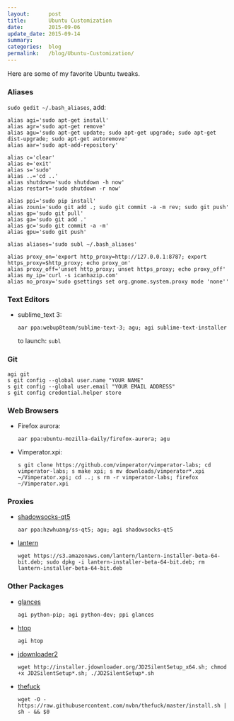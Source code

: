 ```yaml
---
layout:      post
title:       Ubuntu Customization
date:        2015-09-06
update_date: 2015-09-14
summary:     
categories:  blog
permalink:   /blog/Ubuntu-Customization/
---
```


Here are some of my favorite Ubuntu tweaks.

### Aliases

`sudo gedit ~/.bash_aliases`, add:

	alias agi='sudo apt-get install'
	alias agr='sudo apt-get remove'
	alias agu='sudo apt-get update; sudo apt-get upgrade; sudo apt-get dist-upgrade; sudo apt-get autoremove'
	alias aar='sudo apt-add-repository'

	alias c='clear'
	alias e='exit'
	alias s='sudo'
	alias ..='cd ..'
	alias shutdown='sudo shutdown -h now'
	alias restart='sudo shutdown -r now'

	alias ppi='sudo pip install'
	alias zouni='sudo git add .; sudo git commit -a -m rev; sudo git push'
	alias gp='sudo git pull'
	alias ga='sudo git add .'
	alias gc='sudo git commit -a -m'
	alias gpu='sudo git push'

	alias aliases='sudo subl ~/.bash_aliases'

	alias proxy_on='export http_proxy=http://127.0.0.1:8787; export https_proxy=$http_proxy; echo proxy_on'
	alias proxy_off='unset http_proxy; unset https_proxy; echo proxy_off'
	alias my_ip='curl -s icanhazip.com'
	alias no_proxy='sudo gsettings set org.gnome.system.proxy mode 'none''

### Text Editors

* sublime_text 3:

	`aar ppa:webup8team/sublime-text-3; agu; agi sublime-text-installer`

	to launch: `subl`   

### Git

	agi git
	s git config --global user.name "YOUR NAME"
	s git config --global user.email "YOUR EMAIL ADDRESS"
	s git config credential.helper store

### Web Browsers

* Firefox aurora:

	`aar ppa:ubuntu-mozilla-daily/firefox-aurora; agu`

* Vimperator.xpi:

	`s git clone https://github.com/vimperator/vimperator-labs; cd vimperator-labs; s make xpi; s mv downloads/vimperator*.xpi ~/Vimperator.xpi; cd ..; s rm -r vimperator-labs; firefox ~/Vimperator.xpi`

### Proxies

* [shadowsocks-qt5](https://github.com/librehat/shadowsocks-qt5)

	`aar ppa:hzwhuang/ss-qt5; agu; agi shadowsocks-qt5`

* [lantern](https://getlantern.org/)

	`wget https://s3.amazonaws.com/lantern/lantern-installer-beta-64-bit.deb; sudo dpkg -i lantern-installer-beta-64-bit.deb; rm lantern-installer-beta-64-bit.deb`

### Other Packages
	
* [glances](https://github.com/nicolargo/glances)

	`agi python-pip; agi python-dev; ppi glances`

* [htop](https://github.com/hishamhm/htop)
	
	`agi htop`

* [jdownloader2](http://jdownloader.org/)
	
	`wget http://installer.jdownloader.org/JD2SilentSetup_x64.sh; chmod +x JD2SilentSetup*.sh; ./JD2SilentSetup*.sh`

* [thefuck](https://github.com/nvbn/thefuck)

	`wget -O - https://raw.githubusercontent.com/nvbn/thefuck/master/install.sh | sh - && $0`

